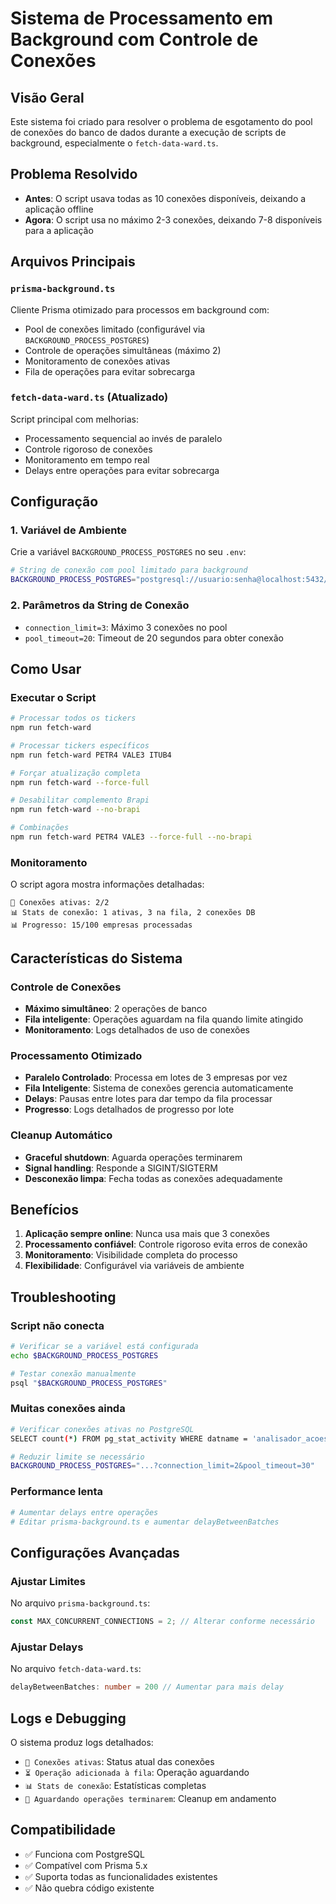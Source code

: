 # Sistema de Processamento em Background com Controle de Conexões

## Visão Geral

Este sistema foi criado para resolver o problema de esgotamento do pool de conexões do banco de dados durante a execução de scripts de background, especialmente o `fetch-data-ward.ts`.

## Problema Resolvido

- **Antes**: O script usava todas as 10 conexões disponíveis, deixando a aplicação offline
- **Agora**: O script usa no máximo 2-3 conexões, deixando 7-8 disponíveis para a aplicação

## Arquivos Principais

### `prisma-background.ts`
Cliente Prisma otimizado para processos em background com:
- Pool de conexões limitado (configurável via `BACKGROUND_PROCESS_POSTGRES`)
- Controle de operações simultâneas (máximo 2)
- Monitoramento de conexões ativas
- Fila de operações para evitar sobrecarga

### `fetch-data-ward.ts` (Atualizado)
Script principal com melhorias:
- Processamento sequencial ao invés de paralelo
- Controle rigoroso de conexões
- Monitoramento em tempo real
- Delays entre operações para evitar sobrecarga

## Configuração

### 1. Variável de Ambiente

Crie a variável `BACKGROUND_PROCESS_POSTGRES` no seu `.env`:

```bash
# String de conexão com pool limitado para background
BACKGROUND_PROCESS_POSTGRES="postgresql://usuario:senha@localhost:5432/analisador_acoes?connection_limit=3&pool_timeout=20"
```

### 2. Parâmetros da String de Conexão

- `connection_limit=3`: Máximo 3 conexões no pool
- `pool_timeout=20`: Timeout de 20 segundos para obter conexão

## Como Usar

### Executar o Script

```bash
# Processar todos os tickers
npm run fetch-ward

# Processar tickers específicos
npm run fetch-ward PETR4 VALE3 ITUB4

# Forçar atualização completa
npm run fetch-ward --force-full

# Desabilitar complemento Brapi
npm run fetch-ward --no-brapi

# Combinações
npm run fetch-ward PETR4 VALE3 --force-full --no-brapi
```

### Monitoramento

O script agora mostra informações detalhadas:

```
🔗 Conexões ativas: 2/2
📊 Stats de conexão: 1 ativas, 3 na fila, 2 conexões DB
📊 Progresso: 15/100 empresas processadas
```

## Características do Sistema

### Controle de Conexões
- **Máximo simultâneo**: 2 operações de banco
- **Fila inteligente**: Operações aguardam na fila quando limite atingido
- **Monitoramento**: Logs detalhados de uso de conexões

### Processamento Otimizado
- **Paralelo Controlado**: Processa em lotes de 3 empresas por vez
- **Fila Inteligente**: Sistema de conexões gerencia automaticamente
- **Delays**: Pausas entre lotes para dar tempo da fila processar
- **Progresso**: Logs detalhados de progresso por lote

### Cleanup Automático
- **Graceful shutdown**: Aguarda operações terminarem
- **Signal handling**: Responde a SIGINT/SIGTERM
- **Desconexão limpa**: Fecha todas as conexões adequadamente

## Benefícios

1. **Aplicação sempre online**: Nunca usa mais que 3 conexões
2. **Processamento confiável**: Controle rigoroso evita erros de conexão
3. **Monitoramento**: Visibilidade completa do processo
4. **Flexibilidade**: Configurável via variáveis de ambiente

## Troubleshooting

### Script não conecta
```bash
# Verificar se a variável está configurada
echo $BACKGROUND_PROCESS_POSTGRES

# Testar conexão manualmente
psql "$BACKGROUND_PROCESS_POSTGRES"
```

### Muitas conexões ainda
```bash
# Verificar conexões ativas no PostgreSQL
SELECT count(*) FROM pg_stat_activity WHERE datname = 'analisador_acoes';

# Reduzir limite se necessário
BACKGROUND_PROCESS_POSTGRES="...?connection_limit=2&pool_timeout=30"
```

### Performance lenta
```bash
# Aumentar delays entre operações
# Editar prisma-background.ts e aumentar delayBetweenBatches
```

## Configurações Avançadas

### Ajustar Limites

No arquivo `prisma-background.ts`:

```typescript
const MAX_CONCURRENT_CONNECTIONS = 2; // Alterar conforme necessário
```

### Ajustar Delays

No arquivo `fetch-data-ward.ts`:

```typescript
delayBetweenBatches: number = 200 // Aumentar para mais delay
```

## Logs e Debugging

O sistema produz logs detalhados:

- `🔗 Conexões ativas`: Status atual das conexões
- `⏳ Operação adicionada à fila`: Operação aguardando
- `📊 Stats de conexão`: Estatísticas completas
- `🔄 Aguardando operações terminarem`: Cleanup em andamento

## Compatibilidade

- ✅ Funciona com PostgreSQL
- ✅ Compatível com Prisma 5.x
- ✅ Suporta todas as funcionalidades existentes
- ✅ Não quebra código existente
